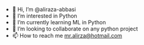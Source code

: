- 👋 Hi, I’m @aliraza-abbasi
- 👀 I’m interested in Python
- 🌱 I’m currently learning ML in Python
- 💞️ I’m looking to collaborate on any python project
- 📫 How to reach me mr.alirza@hotmail.com

<!---
aliraza-abbasi/aliraza-abbasi is a ✨ special ✨ repository because its `README.md` (this file) appears on your GitHub profile.
You can click the Preview link to take a look at your changes.
--->
